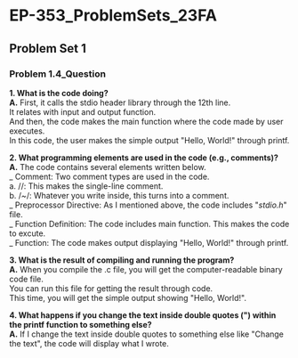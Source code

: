 # EP-353_ProblemSets_23FA

## Problem Set 1

### Problem 1.4_Question

**1. What is the code doing?** <br />
**A.** First, it calls the stdio header library through the 12th line. <br />
It relates with input and output function. <br />
And then, the code makes the main function where the code made by user executes. <br />
In this code, the user makes the simple output "Hello, World!" through printf. <br />

**2. What programming elements are used in the code (e.g., comments)?** <br />
**A.** The code contains several elements written below. <br />
_ Comment: Two comment types are used in the code. <br />
a. //: This makes the single-line comment. <br />
b. /_~_/: Whatever you write inside, this turns into a comment. <br />
_ Preprocessor Directive: As I mentioned above, the code includes "_stdio.h_" file. <br />
_ Function Definition: The code includes main function. This makes the code to excute. <br />
_ Function: The code makes output displaying "Hello, World!" through printf.

**3. What is the result of compiling and running the program?** <br />
**A.** When you compile the .c file, you will get the computer-readable binary code file. <br />
You can run this file for getting the result through code. <br />
This time, you will get the simple output showing "Hello, World!".

**4. What happens if you change the text inside double quotes (") within the printf function to something else?** <br />
**A.** If I change the text inside double quotes to something else like "Change the text", the code will display what I wrote.
